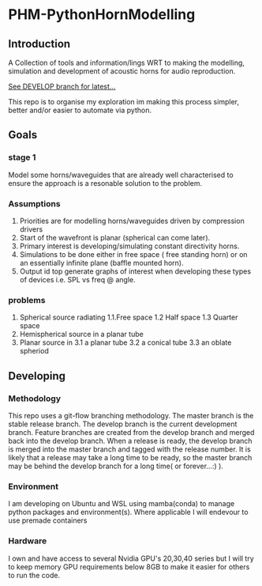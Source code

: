 # PHM-PythonHornModelling

## Introduction

A Collection of tools and information/lings WRT to making the modelling, simulation and development of acoustic horns for audio reproduction.

[See DEVELOP branch for latest...](https://github.com/kurtjcu/PHM-PythonHornModelling/tree/develop)

This repo is to organise my exploration im making this process simpler, better and/or easier to automate via python.

## Goals
### stage 1 
Model some horns/waveguides that are already well characterised to ensure the approach is a resonable solution to the problem.

### Assumptions
1. Priorities are for modelling horns/waveguides driven by compression drivers
2. Start of the wavefront is planar (spherical can come later).
3. Primary interest is developing/simulating constant directivity horns.
4. Simulations to be done either in free space ( free standing horn) or on an essentially infinite plane (baffle mounted horn).
5. Output id top generate graphs of interest when developing these types of devices i.e. SPL vs freq @ angle.

### problems
1. Spherical source radiating
  1.1.Free space
  1.2 Half space
  1.3 Quarter space
2. Hemispherical source in a planar tube
3. Planar source in 
  3.1 a planar tube
  3.2 a conical tube
  3.3 an oblate spheriod 







## Developing

### Methodology
This repo uses a git-flow branching methodology. The master branch is the stable release branch. The develop branch is the current development branch. Feature branches are created from the develop branch and merged back into the develop branch. When a release is ready, the develop branch is merged into the master branch and tagged with the release number. It is likely that a release may take a long time to be ready, so the master branch may be behind the develop branch for a long time( or forever...:) ). 

### Environment
I am developing on Ubuntu and WSL using mamba(conda) to manage python packages and environment(s). Where applicable I will endevour to use premade containers 

### Hardware
I own and have access to several Nvidia GPU's 20,30,40 series but I will try to keep memory GPU requirements below 8GB to make it easier for others to run the code.


